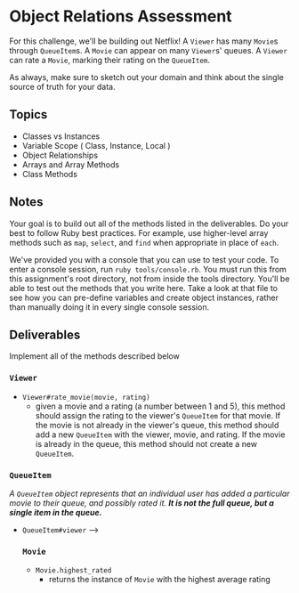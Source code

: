 # Object Relations Assessment

For this challenge, we'll be building out Netflix! A `Viewer` has many `Movie`s through `QueueItem`s. A `Movie` can appear on many `Viewer`s' queues. A `Viewer` can rate a `Movie`, marking their rating on the `QueueItem`.

As always, make sure to sketch out your domain and think about the single source of truth for your data.

## Topics

- Classes vs Instances
- Variable Scope ( Class, Instance, Local )
- Object Relationships
- Arrays and Array Methods
- Class Methods

## Notes

Your goal is to build out all of the methods listed in the deliverables. Do your best to follow Ruby best practices. For example, use higher-level array methods such as `map`, `select`, and `find` when appropriate in place of `each`.

We've provided you with a console that you can use to test your code. To enter a console session, run `ruby tools/console.rb`. You must run this from this assignment's root directory, not from inside the tools directory. You'll be able to test out the methods that you write here. Take a look at that file to see how you can pre-define variables and create object instances, rather than manually doing it in every single console session.

## Deliverables

Implement all of the methods described below

### `Viewer`

<!-- + `Viewer.all`
  + returns all of the viewers -->
<!-- + `Viewer#queue_items`
  + this method should return an array of `QueueItem` instances associated with this instance of `Viewer`. -->
<!-- + `Viewer#queue_movies`
  + this method should return an array of `Movie` instances in the `Viewer`'s queue. -->
<!-- + `Viewer#add_movie_to_queue(movie)`
  + this method should receive a `Movie` instance as its only argument and add it to the `Viewer`'s queue -->
+ `Viewer#rate_movie(movie, rating)`
  + given a movie and a rating (a number between 1 and 5), this method should assign the rating to the viewer's `QueueItem` for that movie. If the movie is not already in the viewer's queue, this method should add a new `QueueItem` with the viewer, movie, and rating. If the movie is already in the queue, this method should not create a new `QueueItem`.

### `QueueItem`

_A `QueueItem` object represents that an individual user has added a particular movie to their queue, and possibly rated it. **It is not the full queue, but a single item in the queue.**_

<!-- + `QueueItem.all`
  + returns an array of all `QueueItem`s -->
+ `QueueItem#viewer`
  <!-- + returns the viewer associated with this `QueueItem`
<!-- + `QueueItem#movie`
  + returns the movie associated with this `QueueItem` --> -->
<!-- + `QueueItem#rating`
  + returns the rating for this `QueueItem`. If the viewer has not yet rated the movie, `QueueItem#rating` should be `nil` -->

### `Movie`

<!-- + `Movie.all`
  + returns an array of all `Movie` -->
<!-- + `Movie#queue_items`
  + returns an array of all the `QueueItem` instances that contain this movie
+ `Movie#viewers`
  + returns an array of all of the `Viewer`s with this `Movie` instance in their queue -->
<!-- + `Movie#average_rating`
  + returns the average of all ratings for this instance of `Movie` -->
+ `Movie.highest_rated`
  + returns the instance of `Movie` with the highest average rating
